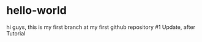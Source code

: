 # hello-world
hi guys,
this is my first branch at my first github repository
#1 Update, after Tutorial
